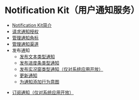 # Notification Kit（用户通知服务）

- [Notification Kit简介](notification-overview.md)
- [请求通知授权](notification-enable.md)
- [管理通知角标](notification-badge.md)
- [管理通知渠道](notification-slot.md)
- 发布通知
  - [发布文本类型通知](text-notification.md)
  - [发布进度条类型通知](progress-bar-notification.md)
  <!--Del-->
  - [发布实况窗类型通知（仅对系统应用开放）](live-view-notification.md)
  <!--DelEnd-->
  - [更新通知](notification-update.md)
  - [为通知添加行为意图](notification-with-wantagent.md)
<!--Del-->
- [订阅通知（仅对系统应用开放）](notification-subscription.md)
<!--DelEnd-->